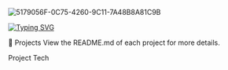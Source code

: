 ![5179056F-0C75-4260-9C11-7A48B8A81C9B](https://github.com/INFINITYX00/INFINITYX00/assets/145766101/3d7b6510-47e2-4df3-b32e-b5d85b66eebe)

[![Typing SVG](https://readme-typing-svg.demolab.com/?lines=Hello,+I'm+Stephen!;Full+Stack+Web+Developer)](https://git.io/typing-svg)








📁 Projects
View the README.md of each project for more details.


Project			 Tech
